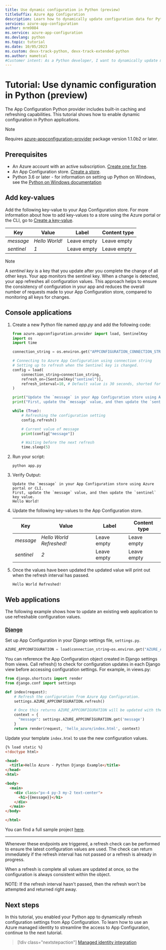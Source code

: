 ```yaml
---
title: Use dynamic configuration in Python (preview)
titleSuffix: Azure App Configuration
description: Learn how to dynamically update configuration data for Python
services: azure-app-configuration
author: mrm9084
ms.service: azure-app-configuration
ms.devlang: python
ms.topic: tutorial
ms.date: 10/05/2023
ms.custom: devx-track-python, devx-track-extended-python
ms.author: mametcal
#Customer intent: As a Python developer, I want to dynamically update my app to use the latest configuration data in App Configuration.
---
```

# Tutorial: Use dynamic configuration in Python (preview)

The App Configuration Python provider includes built-in caching and refreshing capabilities. This tutorial shows how to enable dynamic configuration in Python applications.

> [!NOTE]
> Requires [azure-appconfiguration-provider](https://pypi.org/project/azure-appconfiguration-provider/1.1.0b2/) package version 1.1.0b2 or later.

## Prerequisites

- An Azure account with an active subscription. [Create one for free](https://azure.microsoft.com/free/).
- An App Configuration store. [Create a store](./quickstart-azure-app-configuration-create.md#create-an-app-configuration-store).
- Python 3.6 or later - for information on setting up Python on Windows, see the [Python on Windows documentation](/windows/python/)

## Add key-values

Add the following key-value to your App Configuration store. For more information about how to add key-values to a store using the Azure portal or the CLI, go to [Create a key-value](./quickstart-azure-app-configuration-create.md#create-a-key-value).

| Key            | Value             | Label       | Content type       |
|----------------|-------------------|-------------|--------------------|
| *message*      | *Hello World!*    | Leave empty | Leave empty        |
| *sentinel*     | *1*               | Leave empty | Leave empty        |

> [!NOTE]
> A *sentinel key* is a key that you update after you complete the change of all other keys. Your app monitors the sentinel key. When a change is detected, your app refreshes all configuration values. This approach helps to ensure the consistency of configuration in your app and reduces the overall number of requests made to your App Configuration store, compared to monitoring all keys for changes.

## Console applications

1. Create a new Python file named *app.py* and add the following code:

    ```python
    from azure.appconfiguration.provider import load, SentinelKey
    import os
    import time

    connection_string = os.environ.get("APPCONFIGURATION_CONNECTION_STRING")

    # Connecting to Azure App Configuration using connection string
    # Setting up to refresh when the Sentinel key is changed.
    config = load(
        connection_string=connection_string,
        refresh_on=[SentinelKey("sentinel")],
        refresh_interval=10, # Default value is 30 seconds, shorted for this sample
    )

    print("Update the `message` in your App Configuration store using Azure portal or CLI.")
    print("First, update the `message` value, and then update the `sentinel` key value.")

    while (True):
        # Refreshing the configuration setting
        config.refresh()

        # Current value of message
        print(config["message"])

        # Waiting before the next refresh
        time.sleep(5)
    ```

1. Run your script:

    ```console
    python app.py
    ```

1. Verify Output:

    ```console
    Update the `message` in your App Configuration store using Azure portal or CLI.
    First, update the `message` value, and then update the `sentinel` key value.
    Hello World!
    ```

1. Update the following key-values to the App Configuration store.

    | Key            | Value                     | Label       | Content type       |
    |----------------|---------------------------|-------------|--------------------|
    | *message*      | *Hello World Refreshed!*  | Leave empty | Leave empty        |
    | *sentinel*     | *2*                       | Leave empty | Leave empty        |

1. Once the values have been updated the updated value will print out when the refresh interval has passed.

    ```console
    Hello World Refreshed!
    ```

## Web applications

The following example shows how to update an existing web application to use refreshable configuration values.

### [Django](#tab/django)

Set up App Configuration in your Django settings file, `settings.py`.

```python
AZURE_APPCONFIGURATION = load(connection_string=os.environ.get("AZURE_APPCONFIG_CONNECTION_STRING"))
```

You can reference the App Configuration object created in Django settings from views. Call refresh() to check for configuration updates in each Django view before accessing configuration settings. For example, in views.py:

```python
from django.shortcuts import render
from django.conf import settings

def index(request):
    # Refresh the configuration from Azure App Configuration.
    settings.AZURE_APPCONFIGURATION.refresh()

    # Once this returns AZURE_APPCONFIGURATION will be updated with the latest values
    context = {
      "message": settings.AZURE_APPCONFIGURATION.get('message')
    }
    return render(request, 'hello_azure/index.html', context)
```

Update your template `index.html` to use the new configuration values.

```html
{% load static %}
<!doctype html>

<head>
  <title>Hello Azure - Python Django Example</title>
</head>
<html>

<body>
  <main>
    <div class="px-4 py-3 my-2 text-center">
      <h1>{{message}}</h1>
    </div>
  </main>
</body>

</html>

```

You can find a full sample project [here](https://github.com/Azure/AppConfiguration/tree/main/examples/Python/python-django-webapp-sample).

---

Whenever these endpoints are triggered, a refresh check can be performed to ensure the latest configuration values are used. The check can return immediately if the refresh interval has not passed or a refresh is already in progress.

When a refresh is complete all values are updated at once, so the configuration is always consistent within the object.

NOTE: If the refresh interval hasn't passed, then the refresh won't be attempted and returned right away.

## Next steps

In this tutorial, you enabled your Python app to dynamically refresh configuration settings from App Configuration. To learn how to use an Azure managed identity to streamline the access to App Configuration, continue to the next tutorial.

> [!div class="nextstepaction"]
> [Managed identity integration](./howto-integrate-azure-managed-service-identity.md)
